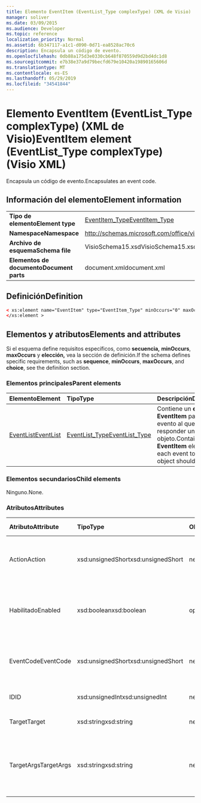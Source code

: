 ```yaml
---
title: Elemento EventItem (EventList_Type complexType) (XML de Visio)
manager: soliver
ms.date: 03/09/2015
ms.audience: Developer
ms.topic: reference
localization_priority: Normal
ms.assetid: 6b347117-a1c1-d090-0d71-ea8528ac70c6
description: Encapsula un código de evento.
ms.openlocfilehash: 0db88a175d3e0330cb648f870559d9d2bd4dc1d8
ms.sourcegitcommit: e7b38e37a9d79becfd679e10420a19890165606d
ms.translationtype: MT
ms.contentlocale: es-ES
ms.lasthandoff: 05/29/2019
ms.locfileid: "34541844"
---
```

# <a name="eventitem-element-eventlist_type-complextype-visio-xml"></a><span data-ttu-id="662f9-103">Elemento EventItem (EventList_Type complexType) (XML de Visio)</span><span class="sxs-lookup"><span data-stu-id="662f9-103">EventItem element (EventList_Type complexType) (Visio XML)</span></span>

<span data-ttu-id="662f9-104">Encapsula un código de evento.</span><span class="sxs-lookup"><span data-stu-id="662f9-104">Encapsulates an event code.</span></span>
  
## <a name="element-information"></a><span data-ttu-id="662f9-105">Información del elemento</span><span class="sxs-lookup"><span data-stu-id="662f9-105">Element information</span></span>

|||
|:-----|:-----|
|<span data-ttu-id="662f9-106">**Tipo de elemento**</span><span class="sxs-lookup"><span data-stu-id="662f9-106">**Element type**</span></span> <br/> |[<span data-ttu-id="662f9-107">EventItem_Type</span><span class="sxs-lookup"><span data-stu-id="662f9-107">EventItem_Type</span></span>](eventitem_type-complextypevisio-xml.md) <br/> |
|<span data-ttu-id="662f9-108">**Namespace**</span><span class="sxs-lookup"><span data-stu-id="662f9-108">**Namespace**</span></span> <br/> |http://schemas.microsoft.com/office/visio/2012/main  <br/> |
|<span data-ttu-id="662f9-109">**Archivo de esquema**</span><span class="sxs-lookup"><span data-stu-id="662f9-109">**Schema file**</span></span> <br/> |<span data-ttu-id="662f9-110">VisioSchema15.xsd</span><span class="sxs-lookup"><span data-stu-id="662f9-110">VisioSchema15.xsd</span></span>  <br/> |
|<span data-ttu-id="662f9-111">**Elementos de documento**</span><span class="sxs-lookup"><span data-stu-id="662f9-111">**Document parts**</span></span> <br/> |<span data-ttu-id="662f9-112">document.xml</span><span class="sxs-lookup"><span data-stu-id="662f9-112">document.xml</span></span>  <br/> |
   
## <a name="definition"></a><span data-ttu-id="662f9-113">Definición</span><span class="sxs-lookup"><span data-stu-id="662f9-113">Definition</span></span>

```XML
< xs:element name="EventItem" type="EventItem_Type" minOccurs="0" maxOccurs="unbounded" >
</xs:element >
```

## <a name="elements-and-attributes"></a><span data-ttu-id="662f9-114">Elementos y atributos</span><span class="sxs-lookup"><span data-stu-id="662f9-114">Elements and attributes</span></span>

<span data-ttu-id="662f9-115">Si el esquema define requisitos específicos, como **secuencia,** **minOccurs**, **maxOccurs** y **elección,** vea la sección de definición.</span><span class="sxs-lookup"><span data-stu-id="662f9-115">If the schema defines specific requirements, such as **sequence**, **minOccurs**, **maxOccurs**, and **choice**, see the definition section.</span></span> 
  
### <a name="parent-elements"></a><span data-ttu-id="662f9-116">Elementos principales</span><span class="sxs-lookup"><span data-stu-id="662f9-116">Parent elements</span></span>

|<span data-ttu-id="662f9-117">**Elemento**</span><span class="sxs-lookup"><span data-stu-id="662f9-117">**Element**</span></span>|<span data-ttu-id="662f9-118">**Tipo**</span><span class="sxs-lookup"><span data-stu-id="662f9-118">**Type**</span></span>|<span data-ttu-id="662f9-119">**Descripción**</span><span class="sxs-lookup"><span data-stu-id="662f9-119">**Description**</span></span>|
|:-----|:-----|:-----|
|[<span data-ttu-id="662f9-120">EventList</span><span class="sxs-lookup"><span data-stu-id="662f9-120">EventList</span></span>](eventlist-element-visiodocument_type-complextypevisio-xml.md) <br/> |[<span data-ttu-id="662f9-121">EventList_Type</span><span class="sxs-lookup"><span data-stu-id="662f9-121">EventList_Type</span></span>](eventlist_type-complextypevisio-xml.md) <br/> |<span data-ttu-id="662f9-122">Contiene un **elemento EventItem** para cada evento al que debe responder un objeto.</span><span class="sxs-lookup"><span data-stu-id="662f9-122">Contains an **EventItem** element for each event to which an object should respond.</span></span>  <br/> |
   
### <a name="child-elements"></a><span data-ttu-id="662f9-123">Elementos secundarios</span><span class="sxs-lookup"><span data-stu-id="662f9-123">Child elements</span></span>

<span data-ttu-id="662f9-124">Ninguno.</span><span class="sxs-lookup"><span data-stu-id="662f9-124">None.</span></span>
  
### <a name="attributes"></a><span data-ttu-id="662f9-125">Atributos</span><span class="sxs-lookup"><span data-stu-id="662f9-125">Attributes</span></span>

|<span data-ttu-id="662f9-126">**Atributo**</span><span class="sxs-lookup"><span data-stu-id="662f9-126">**Attribute**</span></span>|<span data-ttu-id="662f9-127">**Tipo**</span><span class="sxs-lookup"><span data-stu-id="662f9-127">**Type**</span></span>|<span data-ttu-id="662f9-128">**Obligatorio**</span><span class="sxs-lookup"><span data-stu-id="662f9-128">**Required**</span></span>|<span data-ttu-id="662f9-129">**Descripción**</span><span class="sxs-lookup"><span data-stu-id="662f9-129">**Description**</span></span>|<span data-ttu-id="662f9-130">**Posibles valores**</span><span class="sxs-lookup"><span data-stu-id="662f9-130">**Possible values**</span></span>|
|:-----|:-----|:-----|:-----|:-----|
|<span data-ttu-id="662f9-131">Action</span><span class="sxs-lookup"><span data-stu-id="662f9-131">Action</span></span>  <br/> |<span data-ttu-id="662f9-132">xsd:unsignedShort</span><span class="sxs-lookup"><span data-stu-id="662f9-132">xsd:unsignedShort</span></span>  <br/> |<span data-ttu-id="662f9-133">necesario</span><span class="sxs-lookup"><span data-stu-id="662f9-133">required</span></span>  <br/> |<span data-ttu-id="662f9-134">Especifica el código de acción del elemento **primario EventItem.**</span><span class="sxs-lookup"><span data-stu-id="662f9-134">Specifies the action code of the parent **EventItem** element.</span></span>  <br/> |<span data-ttu-id="662f9-135">Valores del tipo xsd:unsignedShort.</span><span class="sxs-lookup"><span data-stu-id="662f9-135">Values of the xsd:unsignedShort type.</span></span>  <br/> |
|<span data-ttu-id="662f9-136">Habilitado</span><span class="sxs-lookup"><span data-stu-id="662f9-136">Enabled</span></span>  <br/> |<span data-ttu-id="662f9-137">xsd:boolean</span><span class="sxs-lookup"><span data-stu-id="662f9-137">xsd:boolean</span></span>  <br/> |<span data-ttu-id="662f9-138">opcional</span><span class="sxs-lookup"><span data-stu-id="662f9-138">optional</span></span>  <br/> |<span data-ttu-id="662f9-139">Representa una marca que indica si el evento está habilitado o deshabilitado.</span><span class="sxs-lookup"><span data-stu-id="662f9-139">Represents a flag indicating if the event is enabled or disabled.</span></span>  <br/> |<span data-ttu-id="662f9-140">Valores del tipo xsd:boolean.</span><span class="sxs-lookup"><span data-stu-id="662f9-140">Values of the xsd:boolean type.</span></span>  <br/> |
|<span data-ttu-id="662f9-141">EventCode</span><span class="sxs-lookup"><span data-stu-id="662f9-141">EventCode</span></span>  <br/> |<span data-ttu-id="662f9-142">xsd:unsignedShort</span><span class="sxs-lookup"><span data-stu-id="662f9-142">xsd:unsignedShort</span></span>  <br/> |<span data-ttu-id="662f9-143">necesario</span><span class="sxs-lookup"><span data-stu-id="662f9-143">required</span></span>  <br/> |<span data-ttu-id="662f9-144">Código que indica el evento que desencadena el complemento.</span><span class="sxs-lookup"><span data-stu-id="662f9-144">A code indicating the event that triggers the add-on.</span></span>  <br/> |<span data-ttu-id="662f9-145">Valores del tipo xsd:unsignedShort.</span><span class="sxs-lookup"><span data-stu-id="662f9-145">Values of the xsd:unsignedShort type.</span></span>  <br/> |
|<span data-ttu-id="662f9-146">ID</span><span class="sxs-lookup"><span data-stu-id="662f9-146">ID</span></span>  <br/> |<span data-ttu-id="662f9-147">xsd:unsignedInt</span><span class="sxs-lookup"><span data-stu-id="662f9-147">xsd:unsignedInt</span></span>  <br/> |<span data-ttu-id="662f9-148">necesario</span><span class="sxs-lookup"><span data-stu-id="662f9-148">required</span></span>  <br/> |<span data-ttu-id="662f9-149">Identificador del evento.</span><span class="sxs-lookup"><span data-stu-id="662f9-149">The ID of the event.</span></span>  <br/> |<span data-ttu-id="662f9-150">Valores del tipo xsd:unsignedInt.</span><span class="sxs-lookup"><span data-stu-id="662f9-150">Values of the xsd:unsignedInt type.</span></span>  <br/> |
|<span data-ttu-id="662f9-151">Target</span><span class="sxs-lookup"><span data-stu-id="662f9-151">Target</span></span>  <br/> |<span data-ttu-id="662f9-152">xsd:string</span><span class="sxs-lookup"><span data-stu-id="662f9-152">xsd:string</span></span>  <br/> |<span data-ttu-id="662f9-153">necesario</span><span class="sxs-lookup"><span data-stu-id="662f9-153">required</span></span>  <br/> |<span data-ttu-id="662f9-154">Especifica el destino de un evento.</span><span class="sxs-lookup"><span data-stu-id="662f9-154">Specifies the target of an event.</span></span>  <br/> |<span data-ttu-id="662f9-155">Valores del tipo xsd:string.</span><span class="sxs-lookup"><span data-stu-id="662f9-155">Values of the xsd:string type.</span></span>  <br/> |
|<span data-ttu-id="662f9-156">TargetArgs</span><span class="sxs-lookup"><span data-stu-id="662f9-156">TargetArgs</span></span>  <br/> |<span data-ttu-id="662f9-157">xsd:string</span><span class="sxs-lookup"><span data-stu-id="662f9-157">xsd:string</span></span>  <br/> |<span data-ttu-id="662f9-158">necesario</span><span class="sxs-lookup"><span data-stu-id="662f9-158">required</span></span>  <br/> |<span data-ttu-id="662f9-159">Especifica una cadena que contiene los argumentos que se enviarán al destino de un evento.</span><span class="sxs-lookup"><span data-stu-id="662f9-159">Specifies a string containing arguments to be sent to the target of an event.</span></span>  <br/> |<span data-ttu-id="662f9-160">Valores del tipo xsd:string.</span><span class="sxs-lookup"><span data-stu-id="662f9-160">Values of the xsd:string type.</span></span>  <br/> |
   

